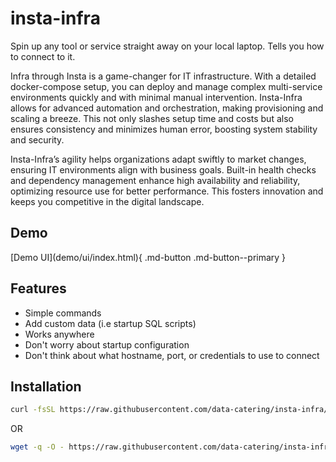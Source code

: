 # insta-infra

Spin up any tool or service straight away on your local laptop. Tells you how to connect to it.

Infra through Insta is a game-changer for IT infrastructure. With a detailed docker-compose setup, you can deploy and manage complex multi-service environments quickly and with minimal manual intervention. Insta-Infra allows for advanced automation and orchestration, making provisioning and scaling a breeze. This not only slashes setup time and costs but also ensures consistency and minimizes human error, boosting system stability and security.

Insta-Infra’s agility helps organizations adapt swiftly to market changes, ensuring IT environments align with business goals. Built-in health checks and dependency management enhance high availability and reliability, optimizing resource use for better performance. This fosters innovation and keeps you competitive in the digital landscape.

## Demo

<span class="center-content">
[Demo UI](demo/ui/index.html){ .md-button .md-button--primary }
</span>

## Features

- Simple commands
- Add custom data (i.e startup SQL scripts)
- Works anywhere
- Don't worry about startup configuration
- Don't think about what hostname, port, or credentials to use to connect

## Installation

```bash
curl -fsSL https://raw.githubusercontent.com/data-catering/insta-infra/main/install.sh | sh
```
OR
```bash
wget -q -O - https://raw.githubusercontent.com/data-catering/insta-infra/main/install.sh | sh
```